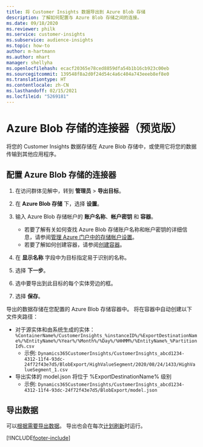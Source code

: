```yaml
---
title: 将 Customer Insights 数据导出到 Azure Blob 存储
description: 了解如何配置与 Azure Blob 存储之间的连接。
ms.date: 09/18/2020
ms.reviewer: philk
ms.service: customer-insights
ms.subservice: audience-insights
ms.topic: how-to
author: m-hartmann
ms.author: mhart
manager: shellyha
ms.openlocfilehash: ecacf20365e78ced8859dfa54b1b16cb923c00eb
ms.sourcegitcommit: 139548f8a2d0f24d54c4a6c404a743eeeb8ef8e0
ms.translationtype: HT
ms.contentlocale: zh-CN
ms.lasthandoff: 02/15/2021
ms.locfileid: "5269181"
---
```

# <a name="connector-for-azure-blob-storage-preview"></a>Azure Blob 存储的连接器（预览版）

将您的 Customer Insights 数据存储在 Azure Blob 存储中，或使用它将您的数据传输到其他应用程序。

## <a name="configure-the-connector-for-azure-blob-storage"></a>配置 Azure Blob 存储的连接器

1. 在访问群体见解中，转到 **管理员** > **导出目标**。

1. 在 **Azure Blob 存储** 下，选择 **设置**。

1. 输入 Azure Blob 存储帐户的 **账户名称**、**帐户密钥** 和 **容器**。
    - 若要了解有关如何查找 Azure Blob 存储账户名称和帐户密钥的详细信息，请参阅[管理 Azure 门户中的存储帐户设置](https://docs.microsoft.com/azure/storage/common/storage-account-manage)。
    - 若要了解如何创建容器，请参阅[创建容器](https://docs.microsoft.com/azure/storage/blobs/storage-quickstart-blobs-portal#create-a-container)。

1. 在 **显示名称** 字段中为目标指定易于识别的名称。

1. 选择 **下一步**。

1. 选中要导出到此目标的每个实体旁边的框。

1. 选择 **保存**。

导出的数据存储在您配置的 Azure Blob 存储容器中。 将在容器中自动创建以下文件夹路径：

- 对于源实体和由系统生成的实体：`%ContainerName%/CustomerInsights_%instanceID%/%ExportDestinationName%/%EntityName%/%Year%/%Month%/%Day%/%HHMM%/%EntityName%_%PartitionId%.csv`
  - 示例: `Dynamics365CustomerInsights/CustomerInsights_abcd1234-4312-11f4-93dc-24f72f43e7d5/BlobExport/HighValueSegment/2020/08/24/1433/HighValueSegment_1.csv`
- 导出实体的 model.json 将位于 %ExportDestinationName% 级别
  - 示例: `Dynamics365CustomerInsights/CustomerInsights_abcd1234-4312-11f4-93dc-24f72f43e7d5/BlobExport/model.json`

## <a name="export-the-data"></a>导出数据

可以[根据需要导出数据](export-destinations.md#export-data-on-demand)。 导出也会在每次[计划刷新](system.md#schedule-tab)时运行。


[!INCLUDE[footer-include](../includes/footer-banner.md)]